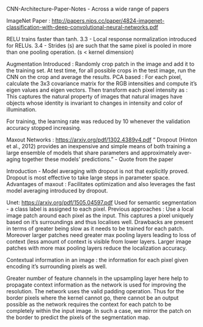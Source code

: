 CNN-Architecture-Paper-Notes - Across a wide range of papers

ImageNet Paper : http://papers.nips.cc/paper/4824-imagenet-classification-with-deep-convolutional-neural-networks.pdf


RELU trains faster than tanh. 
3.3 - Local response normalization introduced for RELUs. 
3.4 - Strides (s) are such that the same pixel is pooled in more than one pooling operation. (s < kernel dimension)

Augmentation Introduced : 
Randomly crop patch in the image and add it to the training set. At test time, for all possible crops in the test image, run the CNN on the crop and average the results.
PCA based : For each pixel, calculate the 3x3 covariance matrix for the RGB intensities and compute it’s eigen values and eigen vectors. Then transform each pixel intensity as : 
	This captures the natural property of images that natural images have objects whose identity is invariant to changes in intensity and color of illumination.

For training, the learning rate was reduced by 10 whenever the validation accuracy stopped increasing.

Maxout Networks : https://arxiv.org/pdf/1302.4389v4.pdf
“ Dropout (Hinton et al., 2012) provides an inexpensive
and simple means of both training a large ensemble of
models that share parameters and approximately aver-
aging together these models’ predictions.” - Quote from the paper

Introduction - Model averaging with dropout is not that explicitly proved. Dropout is most effective to take large steps in parameter space. 
Advantages of maxout : Facilitates optimization and also leverages the fast model averaging introduced by dropout.


Unet: https://arxiv.org/pdf/1505.04597.pdf
Used for semantic segmentation - a class label is assigned to each pixel.
Previous approaches : Use a local image patch around each pixel as the input. This captures a pixel uniquely based on it’s surroundings and thus localises well. Drawbacks are present in terms of greater being slow as it needs to be trained for each patch. Moreover larger patches need greater max pooling layers leading to loss of context (less amount of context is visible from lower layers. Larger image patches with more max pooling layers reduce the localization accuracy. 

Contextual information in an image : the information for each pixel given encoding it’s surrounding pixels as well.

Greater number of feature channels in the upsampling layer here help to propagate context information as the network is used for improving the resolution. 
The network uses the valid padding operation. Thus for the border pixels where the kernel cannot go, there cannot be an output possible as the network requires the context for each patch to be completely within the input image. In such a case, we mirror the patch on the border to predict the pixels of the segmentation map.
